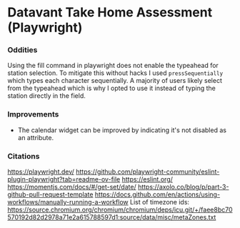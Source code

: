 # Datavant Take Home Assessment (Playwright)

### Oddities

Using the fill command in playwright does not enable the typeahead for station selection.
To mitigate this without hacks I used `pressSequentially` which types each character sequentially. A majority of users likely select from the typeahead which is why I opted to use it instead of typing the station directly in the field.

### Improvements

* The calendar widget can be improved by indicating it's not disabled as an attribute.

### Citations

<https://playwright.dev/>
<https://github.com/playwright-community/eslint-plugin-playwright?tab=readme-ov-file>
<https://eslint.org/>
https://momentjs.com/docs/#/get-set/date/
<https://axolo.co/blog/p/part-3-github-pull-request-template>
<https://docs.github.com/en/actions/using-workflows/manually-running-a-workflow>
List of timezone ids: <https://source.chromium.org/chromium/chromium/deps/icu.git/+/faee8bc70570192d82d2978a71e2a615788597d1:source/data/misc/metaZones.txt>
